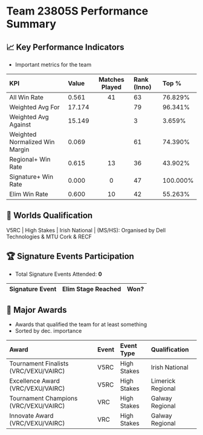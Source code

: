# Team 23805S Performance Summary

## 📈 Key Performance Indicators
- Important metrics for the team

| KPI | Value | Matches Played | Rank (Inno) | Top % |
|:---|:-----|:--------------:|:----|:-----|
| All Win Rate | 0.561 | 41 | 63 | 76.829% |
| Weighted Avg For | 17.174 |  | 79 | 96.341% |
| Weighted Avg Against | 15.149 |  | 3 | 3.659% |
| Weighted Normalized Win Margin | 0.069 |  | 61 | 74.390% |
| Regional+ Win Rate | 0.615 | 13 | 36 | 43.902% |
| Signature+ Win Rate | 0.000 | 0 | 47 | 100.000% |
| Elim Win Rate | 0.600 | 10 | 42 | 55.263% |


## 🎯 Worlds Qualification
V5RC | High Stakes | Irish National | (MS/HS): Organised by Dell Technologies & MTU Cork & RECF

## 🏆 Signature Events Participation
- Total Signature Events Attended: **0**

| Signature Event | Elim Stage Reached | Won? |
|:----------------|:-------------------|:----|


## 🥇 Major Awards
- Awards that qualified the team for at least something
- Sorted by dec. importance

| Award | Event | Event Type | Qualification |
|:------|:------|:-----------|:--------------|
| Tournament Finalists (VRC/VEXU/VAIRC) | V5RC | High Stakes | Irish National | (MS/HS): Organised by Dell Technologies & MTU Cork & RECF | Regional | World Championship |
| Excellence Award (VRC/VEXU/VAIRC) | V5RC | High Stakes | Limerick Regional | (HS Only): Organised by Dell Technologies | Other | Event Region Championship;RE-V5RC-25-9558 |
| Tournament Champions (VRC/VEXU/VAIRC) | VRC | High Stakes | Galway Regional | (MS/HS): Organised by ATU Galway | Other | Event Region Championship;RE-V5RC-25-9558 |
| Innovate Award (VRC/VEXU/VAIRC) | VRC | High Stakes | Galway Regional | (MS/HS): Organised by ATU Galway | Other | nan |

